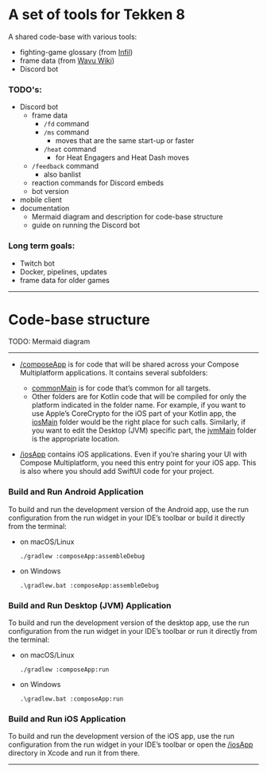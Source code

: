 # A set of tools for Tekken 8

A shared code-base with various tools:
- fighting-game glossary (from [Infil](https://glossary.infil.net/))
- frame data (from [Wavu Wiki](https://wavu.wiki/))
- Discord bot

### TODO's:
- Discord bot
  - frame data
    - `/fd` command
    - `/ms` command 
      - moves that are the same start-up or faster
    - `/heat` command
      - for Heat Engagers and Heat Dash moves
  - `/feedback` command
    - also banlist
  - reaction commands for Discord embeds
  - bot version
- mobile client
- documentation
  - Mermaid diagram and description for code-base structure
  - guide on running the Discord bot 

### Long term goals:
- Twitch bot
- Docker, pipelines, updates
- frame data for older games

___
# Code-base structure
TODO: Mermaid diagram

___

* [/composeApp](./composeApp/src) is for code that will be shared across your Compose Multiplatform applications.
  It contains several subfolders:
  - [commonMain](./composeApp/src/commonMain/kotlin) is for code that’s common for all targets.
  - Other folders are for Kotlin code that will be compiled for only the platform indicated in the folder name.
    For example, if you want to use Apple’s CoreCrypto for the iOS part of your Kotlin app,
    the [iosMain](./composeApp/src/iosMain/kotlin) folder would be the right place for such calls.
    Similarly, if you want to edit the Desktop (JVM) specific part, the [jvmMain](./composeApp/src/jvmMain/kotlin)
    folder is the appropriate location.

* [/iosApp](./iosApp/iosApp) contains iOS applications. Even if you’re sharing your UI with Compose Multiplatform,
  you need this entry point for your iOS app. This is also where you should add SwiftUI code for your project.

### Build and Run Android Application

To build and run the development version of the Android app, use the run configuration from the run widget
in your IDE’s toolbar or build it directly from the terminal:
- on macOS/Linux
  ```shell
  ./gradlew :composeApp:assembleDebug
  ```
- on Windows
  ```shell
  .\gradlew.bat :composeApp:assembleDebug
  ```

### Build and Run Desktop (JVM) Application

To build and run the development version of the desktop app, use the run configuration from the run widget
in your IDE’s toolbar or run it directly from the terminal:
- on macOS/Linux
  ```shell
  ./gradlew :composeApp:run
  ```
- on Windows
  ```shell
  .\gradlew.bat :composeApp:run
  ```

### Build and Run iOS Application

To build and run the development version of the iOS app, use the run configuration from the run widget
in your IDE’s toolbar or open the [/iosApp](./iosApp) directory in Xcode and run it from there.

---
